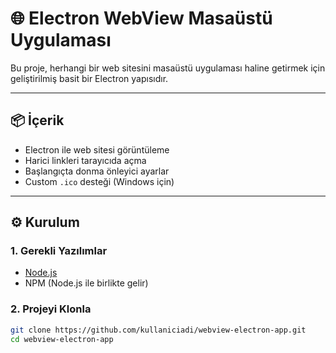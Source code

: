 # 🌐 Electron WebView Masaüstü Uygulaması

Bu proje, herhangi bir web sitesini masaüstü uygulaması haline getirmek için geliştirilmiş basit bir Electron yapısıdır.

---

## 📦 İçerik

- Electron ile web sitesi görüntüleme
- Harici linkleri tarayıcıda açma
- Başlangıçta donma önleyici ayarlar
- Custom `.ico` desteği (Windows için)

---

## ⚙️ Kurulum

### 1. Gerekli Yazılımlar

- [Node.js](https://nodejs.org/)
- NPM (Node.js ile birlikte gelir)

### 2. Projeyi Klonla

```bash
git clone https://github.com/kullaniciadi/webview-electron-app.git
cd webview-electron-app
